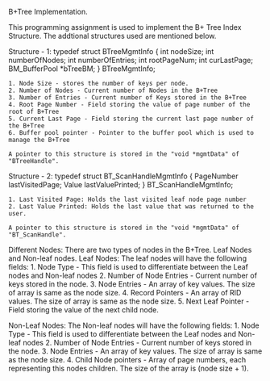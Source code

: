 B+Tree Implementation.

This programming assignment is used to implement the B+ Tree Index Structure. The addtional structures used are mentioned below.

Structure - 1:
typedef struct BTreeMgmtInfo {
  int nodeSize;
  int numberOfNodes;
  int numberOfEntries;
  int rootPageNum;
  int curLastPage;
  BM_BufferPool *bTreeBM;
} BTreeMgmtInfo;

	1. Node Size - stores the number of keys per node.
	2. Number of Nodes - Current number of Nodes in the B+Tree
	3. Number of Entries - Current number of Keys stored in the B+Tree
	4. Root Page Number - Field storing the value of page number of the root of B+Tree
	5. Current Last Page - Field storing the current last page number of the B+Tree
	6. Buffer pool pointer - Pointer to the buffer pool which is used to manage the B+Tree
	
	A pointer to this structure is stored in the "void *mgmtData" of "BTreeHandle".

Structure - 2:
typedef struct BT_ScanHandleMgmtInfo {
    PageNumber lastVisitedPage;
    Value lastValuePrinted;
} BT_ScanHandleMgmtInfo;

	1. Last Visited Page: Holds the last visited leaf node page number
	2. Last Value Printed: Holds the last value that was returned to the user.

	A pointer to this structure is stored in the "void *mgmtData" of "BT_ScanHandle".

Different Nodes:
	There are two types of nodes in the B+Tree. Leaf Nodes and Non-leaf nodes.
Leaf Nodes:
	The leaf nodes will have the following fields:
	1. Node Type - This field is used to differentiate between the Leaf nodes and Non-leaf nodes
	2. Number of Node Entries - Current number of keys stored in the node.
	3. Node Entries - An array of key values. The size of array is same as the node size.
	4. Record Pointers - An array of RID values. The size of array is same as the node size.
	5. Next Leaf Pointer - Field storing the value of the next child node.

Non-Leaf Nodes:
	The Non-leaf nodes will have the following fields:
	1. Node Type - This field is used to differentiate between the Leaf nodes and Non-leaf nodes
	2. Number of Node Entries - Current number of keys stored in the node.
	3. Node Entries - An array of key values. The size of array is same as the node size.
	4. Child Node pointers - Array of page numbers, each representing this nodes children. The size of the array is (node size + 1).
	